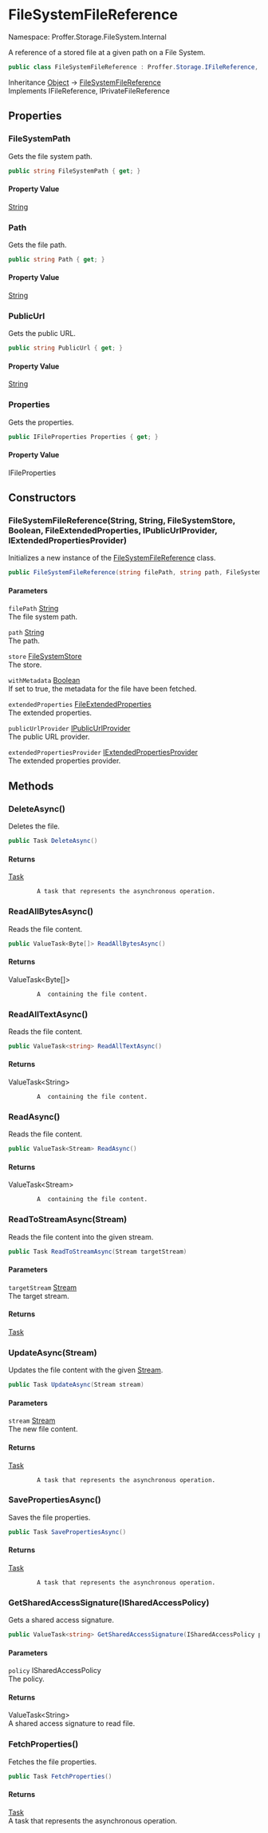# FileSystemFileReference

Namespace: Proffer.Storage.FileSystem.Internal

A reference of a stored file at a given path on a File System.

```csharp
public class FileSystemFileReference : Proffer.Storage.IFileReference, Proffer.Storage.IPrivateFileReference
```

Inheritance [Object](https://docs.microsoft.com/en-us/dotnet/api/system.object) → [FileSystemFileReference](./proffer.storage.filesystem.internal.filesystemfilereference)<br>
Implements IFileReference, IPrivateFileReference

## Properties

### **FileSystemPath**

Gets the file system path.

```csharp
public string FileSystemPath { get; }
```

#### Property Value

[String](https://docs.microsoft.com/en-us/dotnet/api/system.string)<br>

### **Path**

Gets the file path.

```csharp
public string Path { get; }
```

#### Property Value

[String](https://docs.microsoft.com/en-us/dotnet/api/system.string)<br>

### **PublicUrl**

Gets the public URL.

```csharp
public string PublicUrl { get; }
```

#### Property Value

[String](https://docs.microsoft.com/en-us/dotnet/api/system.string)<br>

### **Properties**

Gets the properties.

```csharp
public IFileProperties Properties { get; }
```

#### Property Value

IFileProperties<br>

## Constructors

### **FileSystemFileReference(String, String, FileSystemStore, Boolean, FileExtendedProperties, IPublicUrlProvider, IExtendedPropertiesProvider)**

Initializes a new instance of the [FileSystemFileReference](./proffer.storage.filesystem.internal.filesystemfilereference) class.

```csharp
public FileSystemFileReference(string filePath, string path, FileSystemStore store, bool withMetadata, FileExtendedProperties extendedProperties, IPublicUrlProvider publicUrlProvider, IExtendedPropertiesProvider extendedPropertiesProvider)
```

#### Parameters

`filePath` [String](https://docs.microsoft.com/en-us/dotnet/api/system.string)<br>
The file system path.

`path` [String](https://docs.microsoft.com/en-us/dotnet/api/system.string)<br>
The path.

`store` [FileSystemStore](./proffer.storage.filesystem.filesystemstore)<br>
The store.

`withMetadata` [Boolean](https://docs.microsoft.com/en-us/dotnet/api/system.boolean)<br>
If set to true, the metadata for the file have been fetched.

`extendedProperties` [FileExtendedProperties](./proffer.storage.filesystem.internal.fileextendedproperties)<br>
The extended properties.

`publicUrlProvider` [IPublicUrlProvider](./proffer.storage.filesystem.ipublicurlprovider)<br>
The public URL provider.

`extendedPropertiesProvider` [IExtendedPropertiesProvider](./proffer.storage.filesystem.iextendedpropertiesprovider)<br>
The extended properties provider.

## Methods

### **DeleteAsync()**

Deletes the file.

```csharp
public Task DeleteAsync()
```

#### Returns

[Task](https://docs.microsoft.com/en-us/dotnet/api/system.threading.tasks.task)<br>

            A task that represents the asynchronous operation.

### **ReadAllBytesAsync()**

Reads the file content.

```csharp
public ValueTask<Byte[]> ReadAllBytesAsync()
```

#### Returns

ValueTask&lt;Byte[]&gt;<br>

            A  containing the file content.

### **ReadAllTextAsync()**

Reads the file content.

```csharp
public ValueTask<string> ReadAllTextAsync()
```

#### Returns

ValueTask&lt;String&gt;<br>

            A  containing the file content.

### **ReadAsync()**

Reads the file content.

```csharp
public ValueTask<Stream> ReadAsync()
```

#### Returns

ValueTask&lt;Stream&gt;<br>

            A  containing the file content.

### **ReadToStreamAsync(Stream)**

Reads the file content into the given stream.

```csharp
public Task ReadToStreamAsync(Stream targetStream)
```

#### Parameters

`targetStream` [Stream](https://docs.microsoft.com/en-us/dotnet/api/system.io.stream)<br>
The target stream.

#### Returns

[Task](https://docs.microsoft.com/en-us/dotnet/api/system.threading.tasks.task)<br>

### **UpdateAsync(Stream)**

Updates the file content with the given [Stream](https://docs.microsoft.com/en-us/dotnet/api/system.io.stream).

```csharp
public Task UpdateAsync(Stream stream)
```

#### Parameters

`stream` [Stream](https://docs.microsoft.com/en-us/dotnet/api/system.io.stream)<br>
The new file content.

#### Returns

[Task](https://docs.microsoft.com/en-us/dotnet/api/system.threading.tasks.task)<br>

            A task that represents the asynchronous operation.

### **SavePropertiesAsync()**

Saves the file properties.

```csharp
public Task SavePropertiesAsync()
```

#### Returns

[Task](https://docs.microsoft.com/en-us/dotnet/api/system.threading.tasks.task)<br>

            A task that represents the asynchronous operation.

### **GetSharedAccessSignature(ISharedAccessPolicy)**

Gets a shared access signature.

```csharp
public ValueTask<string> GetSharedAccessSignature(ISharedAccessPolicy policy)
```

#### Parameters

`policy` ISharedAccessPolicy<br>
The policy.

#### Returns

ValueTask&lt;String&gt;<br>
A shared access signature to read file.

### **FetchProperties()**

Fetches the file properties.

```csharp
public Task FetchProperties()
```

#### Returns

[Task](https://docs.microsoft.com/en-us/dotnet/api/system.threading.tasks.task)<br>
A task that represents the asynchronous operation.

